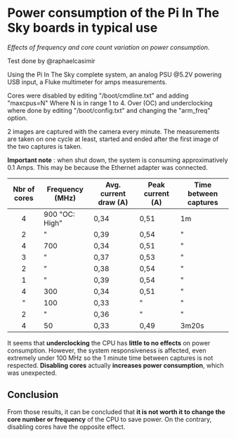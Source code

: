# Power consumption of the Pi In The Sky boards in typical use
*Effects of frequency and core count variation on power consumption.*

Test done by @raphaelcasimir

Using the Pi In The Sky complete system, an analog PSU @5.2V powering USB input, a Fluke multimeter for amps measurements.

Cores were disabled by editing "/boot/cmdline.txt" and adding "maxcpus=N"
Where N is in range 1 to 4.
Over (OC) and underclocking where done by editing "/boot/config.txt" and changing the "arm_freq" option.

2 images are captured with the camera every minute. The measurements are taken on one cycle at least, started and ended after the first image of the two captures is taken.

**Important note** : when shut down, the system is consuming approximatively 0.1 Amps. This may be because the Ethernet adapter was connected.

|  Nbr of cores |  Frequency (MHz)|  Avg. current draw (A)| Peak current (A)  |  Time between captures |
|:-:|---|---|---|---|
|  4 |  900 "OC: High" | 0,34  | 0,51  |  1m |
|  2 |  " |  0,39 |  0,54 | " |
|  4 | 700  |  0,34 |  0,51 |  " |
|  3 |  " | 0,37  |  0,53 |  " |
|  2 |  " |  0,38 |  0,54 |  " |
|  1 |  " | 0,39  |  0,54 |  " |
|  4 | 300  |  0,34 | 0,51 | "  |
|  " | 100  |  0,33 | " | "  |
|  2 |  " |  0,36 | "  |  " |
|  4 |  50 |  0,33 |  0,49 |  3m20s |

It seems that **underclocking** the CPU has **little to no effects** on power consumption. However, the system responsiveness is affected, even extremely under 100 MHz so the 1 minute time between captures is not respected. **Disabling cores** actually **increases power consumption**, which was unexpected.

## Conclusion
From those results, it can be concluded that **it is not worth it to change the core number or frequency** of the CPU to save power. On the contrary, disabling cores have the opposite effect.
